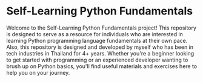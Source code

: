 # Self-Learning Python Fundamentals

Welcome to the Self-Learning Python Fundamentals project! 
This repository is designed to serve as a resource for individuals who are interested in learning Python programming language fundamentals at their own pace. Also, this repository is designed and developed by myself who has been in tech industries in Thailand for 4+ years.
Whether you're a beginner looking to get started with programming or an experienced developer wanting to brush up on Python basics, you'll find useful materials and exercises here to help you on your journey.
